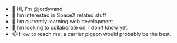 - 👋 Hi, I’m @jordyvand
- 👀 I’m interested in SpaceX related stuff
- 🌱 I’m currently learning web development
- 💞️ I’m looking to collaborate on, I don't know yet.
- 📫 How to reach me; a carrier pigeon would probably be the best.

<!---
jordyvand/jordyvand is a ✨ special ✨ repository because its `README.md` (this file) appears on your GitHub profile.
You can click the Preview link to take a look at your changes.
--->
